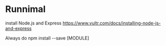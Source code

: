 # Runnimal

install Node.js and Express
https://www.vultr.com/docs/installing-node-js-and-express

Always do npm install --save [MODULE]
